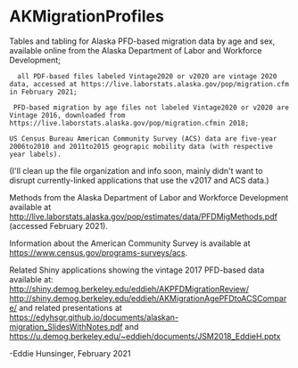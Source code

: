 # AKMigrationProfiles
Tables and tabling for Alaska PFD-based migration data by age and sex, available online from the Alaska Department of Labor and Workforce Development; 
      
      all PDF-based files labeled Vintage2020 or v2020 are vintage 2020 data, accessed at https://live.laborstats.alaska.gov/pop/migration.cfm in February 2021; 
     
     PFD-based migration by age files not labeled Vintage2020 or v2020 are Vintage 2016, downloaded from https://live.laborstats.alaska.gov/pop/migration.cfmin 2018; 
    
    US Census Bureau American Community Survey (ACS) data are five-year 2006to2010 and 2011to2015 geograpic mobility data (with respective year labels).

(I'll clean up the file organization and info soon, mainly didn't want to disrupt currently-linked applications that use the v2017 and ACS data.)

Methods from the Alaska Department of Labor and Workforce Development available at http://live.laborstats.alaska.gov/pop/estimates/data/PFDMigMethods.pdf (accessed February 2021).

Information about the American Community Survey is available at https://www.census.gov/programs-surveys/acs. 

Related Shiny applications showing the vintage 2017 PFD-based data available at: 
  http://shiny.demog.berkeley.edu/eddieh/AKPFDMigrationReview/
  http://shiny.demog.berkeley.edu/eddieh/AKMigrationAgePFDtoACSCompare/
  and related presentations at https://edyhsgr.github.io/documents/alaskan-migration_SlidesWithNotes.pdf 
  and https://u.demog.berkeley.edu/~eddieh/documents/JSM2018_EddieH.pptx
  
-Eddie Hunsinger, February 2021
